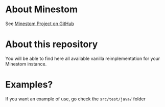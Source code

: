 # About Minestom
See [Minestom Project on GitHub](https://github.com/Minestom/Minestom)

# About this repository
You will be able to find here all available vanilla reimplementation for your Minestom instance.

# Examples?
If you want an example of use, go check the `src/test/java/` folder